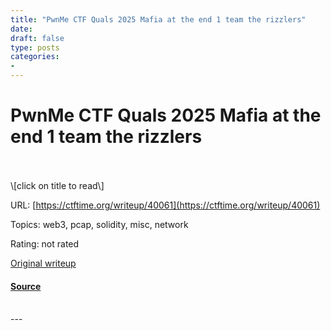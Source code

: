 ```yaml
---
title: "PwnMe CTF Quals 2025 Mafia at the end 1 team the rizzlers"
date: 
draft: false
type: posts
categories: 
- 
---
```

# PwnMe CTF Quals 2025 Mafia at the end 1 team the rizzlers

<br/>

<br/>
\[click on title to read\]

URL: [https://ctftime.org/writeup/40061](https://ctftime.org/writeup/40061)

Topics: web3, pcap, solidity, misc, network 

Rating: not rated

[Original writeup](https://wepfen.github.io/writeups/mafia-at-the-end-of-the-block-full/)

#### [Source](https://ctftime.org/writeup/40061)

<br/>
---
